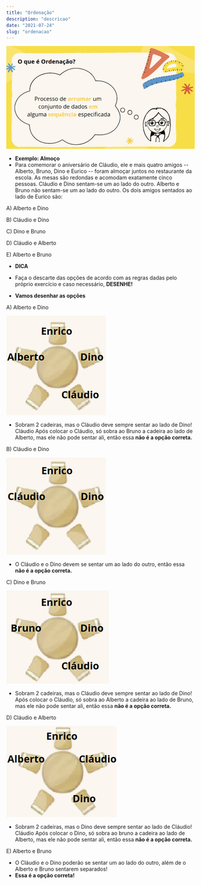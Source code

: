 ```yaml
---
title: "Ordenação"
description: "descricao"
date: "2021-07-24"
slug: "ordenacao"
---
```

![img1](img1.png)

- **Exemplo: Almoço**
- Para comemorar o aniversário de Cláudio, ele e mais quatro amigos -- Alberto, Bruno, Dino e Eurico -- foram almoçar juntos no restaurante da escola. As mesas são redondas e acomodam exatamente cinco pessoas. Cláudio e Dino sentam-se um ao lado do outro. Alberto e Bruno não sentam-se um ao lado do outro. Os dois amigos sentados ao lado de Eurico são:

A) Alberto e Dino

B) Cláudio e Dino

C) Dino e Bruno

D) Cláudio e Alberto

E) Alberto e Bruno

- **DICA**
- Faça o descarte das opções de acordo com as regras dadas pelo próprio exercício e caso necessário, **DESENHE!**

- **Vamos desenhar as opções**

A) Alberto e Dino

![img2](img2.png)

- Sobram 2 cadeiras, mas o Cláudio deve sempre sentar ao lado de Dino! Cláudio Após colocar o Cláudio, só sobra ao Bruno a cadeira ao lado de Alberto, mas ele não pode sentar ali, então essa **não é a opção correta.**

B) Cláudio e Dino

![img3](img3.png)

- O Cláudio e o Dino devem se sentar um ao lado do outro, então essa **não é a opção correta.**

C) Dino e Bruno

![img4](img4.png)

- Sobram 2 cadeiras, mas o Cláudio deve sempre sentar ao lado de Dino! Após colocar o Cláudio, só sobra ao Alberto a cadeira ao lado de Bruno, mas ele não pode sentar ali, então essa **não é a opção correta.**

D) Cláudio e Alberto

![img5](img5.png)

- Sobram 2 cadeiras, mas o Dino deve sempre sentar ao lado de Cláudio! Cláudio Após colocar o Dino, só sobra ao bruno a cadeira ao lado de Alberto, mas ele não pode sentar ali, então essa **não é a opção correta.**

E) Alberto e Bruno

- O Cláudio e o Dino poderão se sentar um ao lado do outro, além de o Alberto e Bruno sentarem separados!
- **Essa é a opção correta!**
